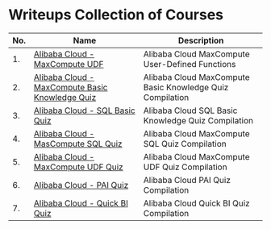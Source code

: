 # Writeups Collection of Courses
 
|No.|Name|Description|
|---|----|-----------|
|1.|[Alibaba Cloud - MaxCompute UDF](./MaxCompute-UDF/README.md)|Alibaba Cloud MaxCompute User-Defined Functions|
|2.|[Alibaba Cloud - MaxCompute Basic Knowledge Quiz](./MaxCompute-Basic-Knowledge/README.md)|Alibaba Cloud MaxCompute Basic Knowledge Quiz Compilation|
|3.|[Alibaba Cloud - SQL Basic Quiz](./SQL-Basic/README.md)|Alibaba Cloud SQL Basic Knowledge Quiz Compilation|
|4.|[Alibaba Cloud - MasCompute SQL Quiz](./MasCompute-SQL-Quiz/README.md)|Alibaba Cloud MaxCompute SQL Quiz Compilation|
|5.|[Alibaba Cloud - MaxCompute UDF Quiz](./MaxCompute-UDF-Quiz/README.md)|Alibaba Cloud MaxCompute UDF Quiz Compilation|
|6.|[Alibaba Cloud - PAI Quiz](./Alibaba-PAI-Quiz/README.md)|Alibaba Cloud PAI Quiz Compilation|
|7.|[Alibaba Cloud - Quick BI Quiz](./Alibaba-QuickBI-Quiz/README.md)|Alibaba Cloud Quick BI Quiz Compilation|
